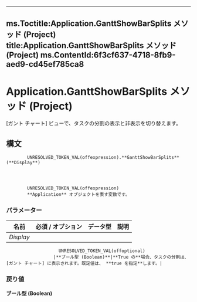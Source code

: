 

---
ms.Toctitle:Application.GanttShowBarSplits メソッド (Project)
title:Application.GanttShowBarSplits メソッド (Project)
ms.ContentId:6f3cf637-4718-8fb9-aed9-cd45ef785ca8
---
# Application.GanttShowBarSplits メソッド (Project)




[ガント チャート] ビューで、タスクの分割の表示と非表示を切り替えます。

## 構文

            UNRESOLVED_TOKEN_VAL(offexpression).**GanttShowBarSplits**(**Display**)




            UNRESOLVED_TOKEN_VAL(offexpression)
            **Application** オブジェクトを表す変数です。

### パラメーター

|**名前**|**必須 / オプション**|**データ型**|**説明**|
|---|---|---|---|
|*Display*|
                        UNRESOLVED_TOKEN_VAL(offoptional)
                      |**ブール型 (Boolean)**|**True の**場合、タスクの分割は、[ガント チャート] に表示されます。既定値は、 **true を指定**します。|



### 戻り値
**ブール型 (Boolean)**







